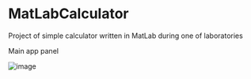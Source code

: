 # MatLabCalculator
Project of simple calculator written in MatLab during one of laboratories


Main app panel

![image](https://user-images.githubusercontent.com/73364581/122295290-500add80-cef9-11eb-925d-9b817c121863.png)
